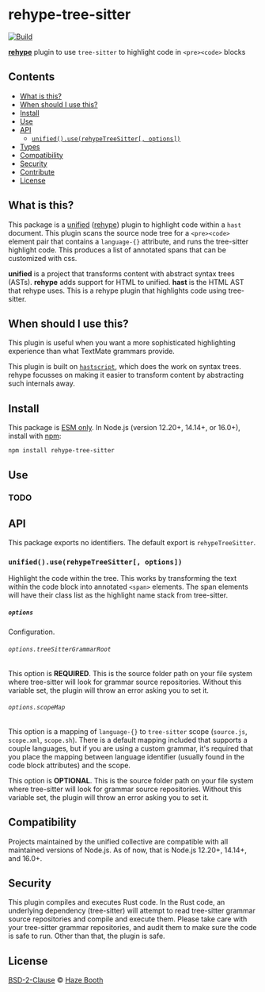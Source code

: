 # rehype-tree-sitter

[![Build][build-badge]][build]

**[rehype][]** plugin to use `tree-sitter` to highlight code in `<pre><code>` blocks

## Contents

*   [What is this?](#what-is-this)
*   [When should I use this?](#when-should-i-use-this)
*   [Install](#install)
*   [Use](#use)
*   [API](#api)
    *   [`unified().use(rehypeTreeSitter[, options])`](#unifieduserehypetreesitter-options)
*   [Types](#types)
*   [Compatibility](#compatibility)
*   [Security](#security)
*   [Contribute](#contribute)
*   [License](#license)

## What is this?

This package is a [unified][] ([rehype][]) plugin to highlight code within
a `hast` document. This plugin scans the source node tree for a `<pre><code>` element pair
that contains a `language-{}` attribute, and runs the tree-sitter highlight code. This produces a list of
annotated spans that can be customized with css.

**unified** is a project that transforms content with abstract syntax trees
(ASTs).
**rehype** adds support for HTML to unified.
**hast** is the HTML AST that rehype uses.
This is a rehype plugin that highlights code using tree-sitter.

## When should I use this?

This plugin is useful when you want a more sophisticated highlighting experience
than what TextMate grammars provide. 

This plugin is built on [`hastscript`][hastscript], which does the work on
syntax trees.
rehype focusses on making it easier to transform content by abstracting such
internals away.

## Install

This package is [ESM only](https://gist.github.com/sindresorhus/a39789f98801d908bbc7ff3ecc99d99c).
In Node.js (version 12.20+, 14.14+, or 16.0+), install with [npm][]:

```sh
npm install rehype-tree-sitter
```

## Use


### TODO

## API

This package exports no identifiers.
The default export is `rehypeTreeSitter`.

### `unified().use(rehypeTreeSitter[, options])`

Highlight the code within the tree. This works by transforming the text within the code block into annotated `<span>` elements. The span elements will have their class list as the highlight name stack from tree-sitter.

##### `options`

Configuration.

###### `options.treeSitterGrammarRoot`

This option is **REQUIRED**. This is the source folder path on your file system where tree-sitter will look for grammar
source repositories. Without this variable set, the plugin will throw an error asking you to set it.

###### `options.scopeMap`

This option is a mapping of `language-{}` to `tree-sitter` scope (`source.js`, `scope.xml`, `scope.sh`). There is a default mapping included that supports a couple languages, but if you are using a custom grammar, it's required that you place the mapping between language identifier (usually found in the code block attributes) and the scope.

This option is **OPTIONAL**. This is the source folder path on your file system where tree-sitter will look for grammar
source repositories. Without this variable set, the plugin will throw an error asking you to set it.

## Compatibility

Projects maintained by the unified collective are compatible with all maintained
versions of Node.js.
As of now, that is Node.js 12.20+, 14.14+, and 16.0+.

## Security

This plugin compiles and executes Rust code. In the Rust code, an underlying dependency (tree-sitter) will attempt to read
tree-sitter grammar source repositories and compile and execute them. Please take care with your tree-sitter grammar repositories, and
audit them to make sure the code is safe to run. Other than that, the plugin is safe.

## License

[BSD-2-Clause][license] © [Haze Booth][author]

<!-- Definitions -->

[build-badge]: https://github.com/rehypejs/rehype-raw/workflows/main/badge.svg

[build]: https://github.com/rehypejs/rehype-raw/actions

[npm]: https://docs.npmjs.com/cli/install

[license]: LICENSE

[author]: https://haz.ee

[typescript]: https://www.typescriptlang.org

[unified]: https://github.com/unifiedjs/unified

[hastscript]: https://github.com/syntax-tree/hastscript

[rehype]: https://github.com/rehypejs/rehype

[hast]: https://github.com/syntax-tree/hast

[hast-util-raw]: https://github.com/syntax-tree/hast-util-raw

[parse5]: https://github.com/inikulin/parse5